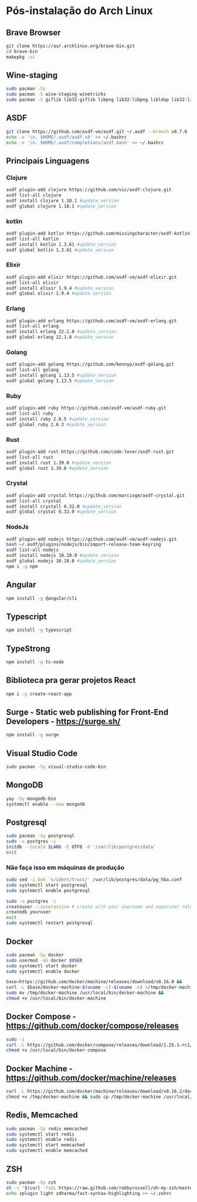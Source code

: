# Pós-instalação do Arch Linux

## Brave Browser

```BASH
git clone https://aur.archlinux.org/brave-bin.git
cd brave-bin
makepkg -si
```

## Wine-staging

```BASH
sudo pacman -Sy
sudo pacman -S wine-staging winetricks
sudo pacman -S giflib lib32-giflib libpng lib32-libpng libldap lib32-libldap gnutls lib32-gnutls mpg123 lib32-mpg123 openal lib32-openal v4l-utils lib32-v4l-utils libpulse lib32-libpulse alsa-plugins lib32-alsa-plugins alsa-lib lib32-alsa-lib libjpeg-turbo lib32-libjpeg-turbo libxcomposite lib32-libxcomposite libxinerama lib32-libxinerama ncurses lib32-ncurses opencl-icd-loader lib32-opencl-icd-loader libxslt lib32-libxslt libva lib32-libva gtk3 lib32-gtk3 gst-plugins-base-libs lib32-gst-plugins-base-libs vulkan-icd-loader lib32-vulkan-icd-loader cups samba dosbox
```

## ASDF

```BASH
git clone https://github.com/asdf-vm/asdf.git ~/.asdf --branch v0.7.6
echo -e '\n. $HOME/.asdf/asdf.sh' >> ~/.bashrc
echo -e '\n. $HOME/.asdf/completions/asdf.bash' >> ~/.bashrc
```

## Principais Linguagens

### Clojure

```BASH
asdf plugin-add clojure https://github.com/vic/asdf-clojure.git
asdf list-all clojure
asdf install clojure 1.10.1 #update_version
asdf global clojure 1.10.1 #update_version
```

### kotlin

```BASH
asdf plugin-add kotlin https://github.com/missingcharacter/asdf-kotlin.git
asdf list-all kotlin
asdf install kotlin 1.3.61 #update_version
asdf global kotlin 1.3.61 #update_version
```

### Elixir

```BASH
asdf plugin-add elixir https://github.com/asdf-vm/asdf-elixir.git
asdf list-all elixir
asdf install elixir 1.9.4 #update_version
asdf global elixir 1.9.4 #update_version
```

### Erlang

```BASH
asdf plugin-add erlang https://github.com/asdf-vm/asdf-erlang.git
asdf list-all erlang
asdf install erlang 22.1.8 #update_version
asdf global erlang 22.1.8 #update_version
```

### Golang

```BASH
asdf plugin-add golang https://github.com/kennyp/asdf-golang.git
asdf list-all golang
asdf install golang 1.13.5 #update_version
asdf global golang 1.13.5 #update_version
```

### Ruby

```BASH
asdf plugin-add ruby https://github.com/asdf-vm/asdf-ruby.git
asdf list-all ruby
asdf install ruby 2.6.5 #update_version
asdf global ruby 2.6.3 #update_version
```

### Rust

```BASH
asdf plugin-add rust https://github.com/code-lever/asdf-rust.git
asdf list-all rust
asdf install rust 1.39.0 #update_version
asdf global rust 1.39.0 #update_version
```

### Crystal

```BASH
asdf plugin-add crystal https://github.com/marciogm/asdf-crystal.git
asdf list-all crystal
asdf install crystall 0.32.0 #update_version
asdf global crystal 0.32.0 #update_version
```

### NodeJs

```BASH
asdf plugin-add nodejs https://github.com/asdf-vm/asdf-nodejs.git
bash ~/.asdf/plugins/nodejs/bin/import-release-team-keyring
asdf list-all nodejs
asdf install nodejs 10.18.0 #update_version
asdf global nodejs 10.18.0 #update_version
npm i -g npm
```

## Angular

```BASH
npm install -g @angular/cli
```

## Typescript

```BASH
npm install -g typescript
```
## TypeStrong

```BASH
npm install -g ts-node
```

## Biblioteca pra gerar projetos React

```BASH
npm i -g create-react-app
```

## Surge - Static web publishing for Front-End Developers - <https://surge.sh/>

```BASH
npm install -g surge
```

## Visual Studio Code

```BASH
sudo pacman -Sy visual-studio-code-bin
```

## MongoDB

```BASH
yay -Sy mongodb-bin
systemctl enable --now mongodb
```

## Postgresql

```BASH
sudo pacman -Sy postgresql
sudo -u postgres -i
initdb --locale $LANG -E UTF8 -D '/var/lib/postgres/data'
exit
```

### Não faça isso em máquinas de produção

```BASH
sudo sed -i.bak 's/ident/trust/' /var/lib/postgres/data/pg_hba.conf
sudo systemctl start postgresql
sudo systemctl enable postgresql

sudo -u postgres -i
createuser --interactive # create with your username and superuser role
createdb youruser
exit
sudo systemctl restart postgresql
```

## Docker

```BASH
sudo pacman -Sy docker
sudo usermod -aG docker $USER
sudo systemctl start docker
sudo systemctl enable docker
```

```BASH
base=https://github.com/docker/machine/releases/download/v0.16.0 &&
curl -L $base/docker-machine-$(uname -s)-$(uname -m) >/tmp/docker-machine &&
sudo mv /tmp/docker-machine /usr/local/bin/docker-machine &&
chmod +x /usr/local/bin/docker-machine
```

## Docker Compose - <https://github.com/docker/compose/releases>

```BASH
sudo -i
curl -L https://github.com/docker/compose/releases/download/1.25.1-rc1/docker-compose-`uname -s`-`uname -m` -o /usr/local/bin/docker-compose
chmod +x /usr/local/bin/docker-compose
```

## Docker Machine - <https://github.com/docker/machine/releases>

```BASH
curl -L https://github.com/docker/machine/releases/download/v0.16.2/docker-machine-`uname -s`-`uname -m` >/tmp/docker-machine &&
chmod +x /tmp/docker-machine && sudo cp /tmp/docker-machine /usr/local/bin/docker-machine
```

## Redis, Memcached

```BASH
sudo pacman -Sy redis memcached
sudo systemctl start redis
sudo systemctl enable redis
sudo systemctl start memcached
sudo systemctl enable memcached
```

## ZSH

```BASH
sudo pacman -Sy zsh
sh -c "$(curl -fsSL https://raw.github.com/robbyrussell/oh-my-zsh/master/tools/install.sh)"
echo zplugin light zdharma/fast-syntax-highlighting >> ~/.zshrc
```
